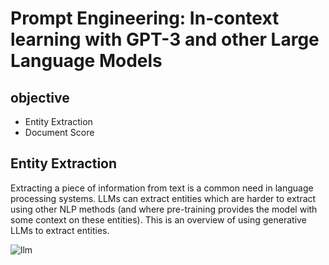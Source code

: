 # Prompt Engineering: In-context learning with GPT-3 and other Large Language Models 
## objective 
- Entity Extraction
- Document Score
## Entity Extraction
Extracting a piece of information from text is a common need in language processing systems. LLMs can extract entities which are harder to extract using other NLP methods (and where pre-training provides the model with some context on these entities). This is an overview of using generative LLMs to extract entities.
<p> <image src = "llm.PNG" alt = "llm"/> </p>

##